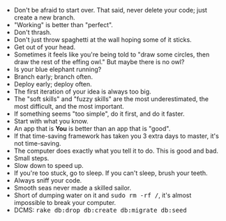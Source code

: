 - Don't be afraid to start over. That said, never delete your code; just create a new branch.
- "Working" is better than "perfect".
- Don't thrash.
- Don't just throw spaghetti at the wall hoping some of it sticks.
- Get out of your head.
- Sometimes it feels like you're being told to "draw some circles, then draw the rest of the effing owl." But maybe there is no owl?
- Is your blue elephant running?
- Branch early; branch often.
- Deploy early; deploy often.
- The first iteration of your idea is always too big.
- The "soft skills" and "fuzzy skills" are the most underestimated, the most difficult, and the most important.
- If something seems "too simple", do it first, and do it faster.
- Start with what you know.
- An app that is <strong>You</strong> is better than an app that is "good".
- If that time-saving framework has taken you 3 extra days to master, it's not time-saving.
- The computer does exactly what you tell it to do. This is good and bad.
- Small steps.
- Slow down to speed up.
- If you're too stuck, go to sleep. If you can't sleep, brush your teeth.
- Always sniff your code.
- Smooth seas never made a skilled sailor.
- Short of dumping water on it and <kbd>sudo rm -rf /</kbd>, it's almost impossible to break your computer.
- DCMS: <kbd>rake db:drop db:create db:migrate db:seed</kbd>
